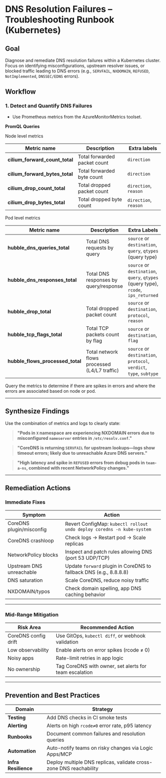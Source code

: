 # DNS Resolution Failures – Troubleshooting Runbook (Kubernetes)

## Goal

Diagnose and remediate DNS resolution failures within a Kubernetes cluster. Focus on identifying misconfigurations, upstream resolver issues, or blocked traffic leading to DNS errors (e.g., `SERVFAIL`, `NXDOMAIN`, `REFUSED`, `NotImplemented`, `DNSSEC/EDNS` errors).

## Workflow

### 1. **Detect and Quantify DNS Failures**

* Use Prometheus metrics from the AzureMonitorMetrics toolset.

**PromQL Queries**

Node level metrics

| Metric name                    | Description                  | Extra labels           |
|--------------------------------|------------------------------|------------------------|
| **cilium_forward_count_total** | Total forwarded packet count | `direction`            |
| **cilium_forward_bytes_total** | Total forwarded byte count   | `direction`            |
| **cilium_drop_count_total**    | Total dropped packet count   | `direction`, `reason`  |
| **cilium_drop_bytes_total**    | Total dropped byte count     | `direction`, `reason`  |

Pod level metrics

| Metric name                      | Description                                 | Extra Labels                                                                 |
|----------------------------------|---------------------------------------------|------------------------------------------------------------------------------|
| **hubble_dns_queries_total**     | Total DNS requests by query                 | `source` or `destination`, `query`, `qtypes` (query type)                   |
| **hubble_dns_responses_total**   | Total DNS responses by query/response       | `source` or `destination`, `query`, `qtypes` (query type), `rcode`, `ips_returned` |
| **hubble_drop_total**            | Total dropped packet count                  | `source` or `destination`, `protocol`, `reason`                             |
| **hubble_tcp_flags_total**       | Total TCP packets count by flag             | `source` or `destination`, `flag`                                           |
| **hubble_flows_processed_total** | Total network flows processed (L4/L7 traffic) | `source` or `destination`, `protocol`, `verdict`, `type`, `subtype`        |


Query the metrics to determine if there are spikes in errors and where the errors are associated based on node or pod.

---


## Synthesize Findings

Use the combination of metrics and logs to clearly state:

> **"Pods in `X` namespace are experiencing NXDOMAIN errors due to misconfigured `nameserver` entries in `/etc/resolv.conf`."**

> **"CoreDNS is returning `SERVFAIL` for upstream lookups—logs show timeout errors; likely due to unreachable Azure DNS servers."**

> **"High latency and spike in `REFUSED` errors from debug pods in `team-a-ns`, combined with recent NetworkPolicy changes."**

---

## Remediation Actions

### Immediate Fixes

| Symptom                  | Action                                                                 |
| ------------------------ | ---------------------------------------------------------------------- |
| CoreDNS plugin/misconfig | Revert ConfigMap: `kubectl rollout undo deploy coredns -n kube-system` |
| CoreDNS crashloop        | Check logs → Restart pod → Scale replicas                              |
| NetworkPolicy blocks     | Inspect and patch rules allowing DNS (port 53 UDP/TCP)                 |
| Upstream DNS unreachable | Update `forward` plugin in CoreDNS to fallback DNS (e.g., 8.8.8.8)     |
| DNS saturation           | Scale CoreDNS, reduce noisy traffic                                    |
| NXDOMAIN/typos           | Check domain spelling, app DNS caching behavior                        |

---

### Mid-Range Mitigation

| Risk Area            | Recommended Action                                     |
| -------------------- | ------------------------------------------------------ |
| CoreDNS config drift | Use GitOps, `kubectl diff`, or webhook validation      |
| Low observability    | Enable alerts on error spikes (rcode ≠ 0)              |
| Noisy apps           | Rate-limit retries in app logic                        |
| No ownership         | Tag CoreDNS with owner, set alerts for team escalation |

---

## Prevention and Best Practices

| Domain               | Strategy                                                           |
| -------------------- | ------------------------------------------------------------------ |
| **Testing**          | Add DNS checks in CI smoke tests                                   |
| **Alerting**         | Alerts on high `rcode≠0` error rate, p95 latency                   |
| **Runbooks**         | Document common failures and resolution queries                    |
| **Automation**       | Auto-notify teams on risky changes via Logic Apps/MCP              |
| **Infra Resilience** | Deploy multiple DNS replicas, validate cross-zone DNS reachability |
